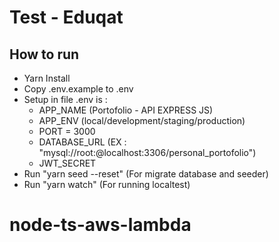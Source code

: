 # Test - Eduqat

## How to run
- Yarn Install
- Copy .env.example to .env
- Setup in file .env is :
    - APP_NAME (Portofolio - API EXPRESS JS)
    - APP_ENV (local/development/staging/production)
    - PORT = 3000
    - DATABASE_URL (EX : "mysql://root:@localhost:3306/personal_portofolio")
    - JWT_SECRET 
- Run "yarn seed --reset" (For migrate database and seeder)
- Run "yarn watch" (For running localtest)

# node-ts-aws-lambda
